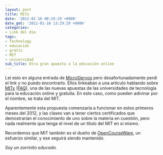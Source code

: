 ```yaml
---
layout: post
title: MITx
date: '2012-01-16 08:29:29 +0000'
date_gmt: '2012-01-16 13:29:29 +0000'
categories:
- Link del día
tags:
- Technology
- educación
- gratis
- MIT
- universidad
sub_title: Otra gran apuesta a la educación online
---
```


Leí esto en alguna entrada de [MicroSiervos](http://www.microsiervos.com/) pero desafortunadamente perdí el link y no puedo encontrarlo. Ellos linkeaban a una artículo hablando sobre [MITx](http://web.mit.edu/newsoffice/2011/mitx-education-initiative-1219.html) ([FAQ](http://web.mit.edu/newsoffice/2011/mitx-faq-1219.html)), una de las nuevas apuestas de las universidades de tecnología para la educación online y gratuita. En este caso, como pueden adivinar por el nombre, se trata del MIT.

Aparentemente esta propuesta comenzaría a funcionar en estos primeros meses del 2012, y las clases van a tener ciertos certificados que demostrarían el conocimiento de uno sobre la materia en cuestión, pero nada realmente que tenga el nivel de un título del MIT en sí mismo.

Recordemos que MIT también es el dueño de [OpenCourseWare](http://ocw.mit.edu), un esfuerzo similar, y ese seguirá siendo mantenido.

_Soy un zorrinito educado._
